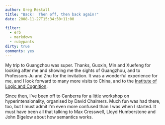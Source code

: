 ```yaml
---
author: Greg Restall
title: "Back!  Then off, then back again!"
date: 2008-11-27T15:34:50+11:00

filter:
  - erb
  - markdown
  - rubypants
dirty: true
comments: yes
---
```


My trip to Guangzhou was super.  Thanks, Guoxin, Min and Xuefeng for looking after me and showing me the sights of Guangzhou, and to Professors Ju and Zhu for the invitation.  It was a wonderful experience for me, and I look forward to many more visits to China, and to the <a href="http://logic.sysu.edu.cn/logic/english/Index.asp">Institute of Logic and Cognition</a>.

Since then, I've been off to Canberra for a little workshop on hyperintensionality, organised by David Chalmers.  Much fun was had there, too, but I must admit I'm even more confused than I was when I started.  It must have been all that talking to Max Cresswell, Lloyd Humberstone and John Bigelow about how semantics works.
